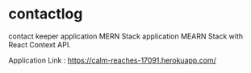 # contactlog
contact keeper application MERN Stack application
MEARN Stack with React Context API.

Application Link : https://calm-reaches-17091.herokuapp.com/
